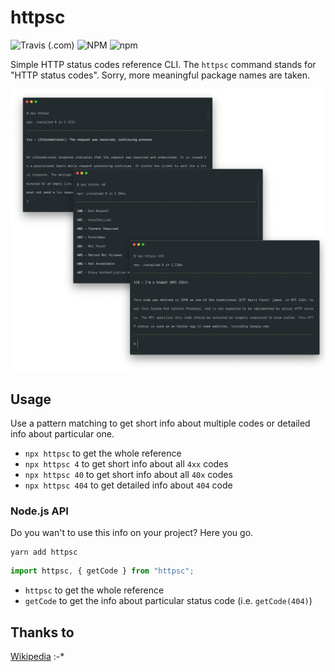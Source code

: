 # httpsc

![Travis (.com)](https://img.shields.io/travis/com/pawelgrzybek/httpsc.svg?style=for-the-badge)
![NPM](https://img.shields.io/npm/l/httpsc.svg?style=for-the-badge)
![npm](https://img.shields.io/npm/v/httpsc.svg?style=for-the-badge)

Simple HTTP status codes reference CLI. The `httpsc` command stands for "HTTP status codes". Sorry, more meaningful package names are taken.

![httpsc CLI screenshot](screenshot.jpg)

## Usage

Use a pattern matching to get short info about multiple codes or detailed info about particular one.

- `npx httpsc` to get the whole reference
- `npx httpsc 4` to get short info about all `4xx` codes
- `npx httpsc 40` to get short info about all `40x` codes
- `npx httpsc 404` to get detailed info about `404` code

### Node.js API

Do you wan't to use this info on your project? Here you go.

```
yarn add httpsc
```

```js
import httpsc, { getCode } from "httpsc";
```

- `httpsc` to get the whole reference
- `getCode` to get the info about particular status code (i.e. `getCode(404)`)

## Thanks to

[Wikipedia](https://en.wikipedia.org/wiki/List_of_HTTP_status_codes) :-*
